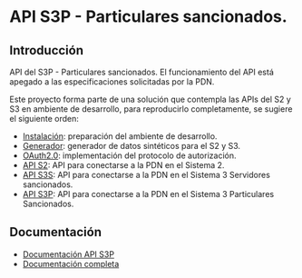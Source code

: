 # API S3P - Particulares sancionados.
## Introducción
API del S3P - Particulares sancionados. El funcionamiento del API está apegado a las especificaciones solicitadas por la PDN.

Este proyecto forma parte de una solución que contempla las APIs del S2 y S3 en ambiente de desarrollo, para reproducirlo completamente, se sugiere el siguiente orden:
* [Instalación](https://docs.google.com/document/d/1aQ0_f3sGiyE94anGy2pwOFn6KLucYTc3ZkrWM8rikIo/edit?usp=sharing): preparación del ambiente de desarrollo.
* [Generador](https://github.com/PDNMX/piloto_generador): generador de datos sintéticos para el S2 y S3. 
* [OAuth2.0](https://github.com/PDNMX/piloto_oauth2.0): implementación del protocolo de autorización.
* [API S2](https://github.com/PDNMX/piloto_s2): API para conectarse a la PDN en el Sistema 2. 
* [API S3S](https://github.com/PDNMX/piloto_s3s): API para conectarse a la PDN en el Sistema 3 Servidores sancionados.
* [API S3P](https://github.com/PDNMX/piloto_s3p): API para conectarse a la PDN en el Sistema 3 Particulares Sancionados. 


## Documentación

* [Documentación API S3P](https://docs.google.com/document/d/1abd2deE01sFvZJC0mBNGmv4iZ2wue8auMol-ZfiUJCU/edit?usp=sharing)
* [Documentación completa](https://drive.google.com/drive/folders/1aQLhmtKwbWiTy20Ei9k-zy6hneUuYTn2?usp=sharing)


